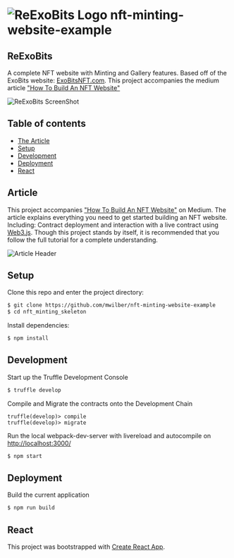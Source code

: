 # ![ReExoBits Logo](http://greenzeta.com/wp-content/uploads/2021/11/article_icon.png) nft-minting-website-example
## ReExoBits

A complete NFT website with Minting and Gallery features. Based off of the ExoBits website: [ExoBitsNFT.com](https://exobitsnft.com/). This project accompanies the medium article ["How To Build An NFT Website"](#article)

![ReExoBits ScreenShot](http://greenzeta.com/wp-content/uploads/2021/11/reexobits_preview.png)

## Table of contents
- [The Article](#article)
- [Setup](#setup)
- [Development](#development)
- [Deployment](#deployment)
- [React](#react)

## Article
This project accompanies ["How To Build An NFT Website"](https://medium.com/@greenzeta/how-to-build-an-nft-website-b66431560fff) on Medium. The article explains everything you need to get started building an NFT website. Including: Contract deployment and interaction with a live contract using [Web3.js](https://github.com/ChainSafe/web3.js). Though this project stands by itself, it is recommended that you follow the full tutorial for a complete understanding.

![Article Header](http://greenzeta.com/wp-content/uploads/2021/11/article_header.png)

## Setup
Clone this repo and enter the project directory:

```sh
$ git clone https://github.com/mwilber/nft-minting-website-example
$ cd nft_minting_skeleton
```
Install dependencies:
```sh
$ npm install
```

## Development
Start up the Truffle Development Console
```sh
$ truffle develop
```
Compile and Migrate the contracts onto the Development Chain
```
truffle(develop)> compile
truffle(develop)> migrate
```
Run the local webpack-dev-server with livereload and autocompile on [http://localhost:3000/](http://localhost:3000/)
```sh
$ npm start
```

## Deployment
Build the current application
```sh
$ npm run build
```

## React
This project was bootstrapped with [Create React App](https://github.com/facebook/create-react-app).
